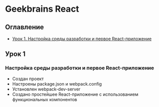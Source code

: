 # Geekbrains React

## Оглавление

- [Урок 1. Настройка среды разработки и первое React-приложение](#Урок-1)

## Урок 1
### Настройка среды разработки и первое React-приложение

- Создан проект
- Настроены package.json и webpack.config
- Установлен webpack-dev-server
- Создано простейшее React-приложение с использованием функциональных компонентов